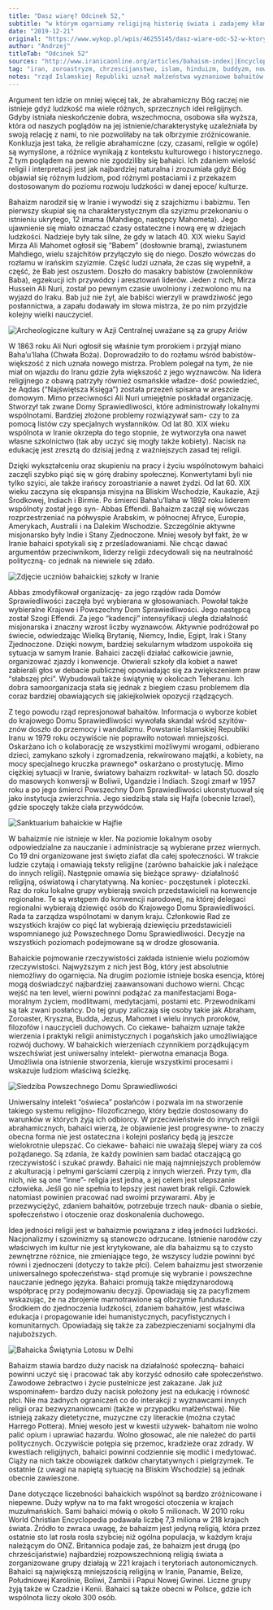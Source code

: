 ```yaml
---
title: "Dasz wiarę? Odcinek 52,"
subtitle: "w którym ogarniamy religijną historię świata i zadajemy kłam argumentowi z wielości religii."
date: "2019-12-21"
original: "https://www.wykop.pl/wpis/46255145/dasz-wiare-odc-52-w-ktorym-ogarniamy-religijna-his/"
author: "Andrzej"
titleTab: "Odcinek 52"
sources: "http://www.iranicaonline.org/articles/bahaism-index||Encyclopedia Iranica: Bahaism   https://bahaiteachings.org/bahai-faith#||BahaiTeachings.org: Bahai Faith"
tag: "iran, zoroastryzm, chrzescijanstwo, islam, hinduizm, buddyzm, noweRuchyReligijne"
notes: "rząd Islamskiej Republiki uznał małżeństwa wyznaniowe bahaitów za niebyłe. W szyickiej rzeczywistości prawnej oznaczało to, że kobiety bahaickie uprawiały nierząd- bo mieszkały, współżyły i miały dzieci z mężczyznami, którzy nie byli im poślubieni."
---
```


Argument ten idzie on mniej więcej tak, że abrahamiczny Bóg raczej nie istnieje gdyż ludzkość ma wiele różnych, sprzecznych idei religijnych. Gdyby istniała nieskończenie dobra, wszechmocna, osobowa siła wyższa, która od naszych poglądów na jej istnienie/charakterystykę uzależniała by swoją relację z nami, to nie pozwoliłaby na tak olbrzymie zróżnicowanie. Konkluzja jest taka, że religie abrahamiczne (czy, czasami, religie w ogóle) są wymyślone, a różnice wynikają z kontekstu kulturowego i historycznego. Z tym poglądem na pewno nie zgodziliby się bahaici. Ich zdaniem wielość religii i interpretacji jest jak najbardziej naturalna i zrozumiała gdyż Bóg objawiał się różnym ludziom, pod różnymi postaciami i z przekazem dostosowanym do poziomu rozwoju ludzkości w danej epoce/ kulturze.

Bahaizm narodził się w Iranie i wywodzi się z szajchizmu i babizmu. Ten pierwszy skupiał się na charakterystycznym dla szyizmu przekonaniu o istnieniu ukrytego, 12 imama (Mahdiego, następcy Mahometa). Jego ujawnienie się miało oznaczać czasy ostateczne i nową erę w dziejach ludzkości. Nadzieje były tak silne, że gdy w latach 40. XIX wieku Sayid Mirza Ali Mahomet ogłosił się “Babem” (dosłownie bramą), zwiastunem Mahdiego, wielu szajchitów przyłączyło się do niego. Doszło wówczas do rozłamu w irańskim szyizmie. Część ludzi uznała, że czas się wypełnił, a część, że Bab jest oszustem. Doszło do masakry babistów (zwolenników Baba), egzekucji ich przywódcy i aresztowań liderów. Jeden z nich, Mirza Hussein Ali Nuri, został po pewnym czasie uwolniony i zezwolono mu na wyjazd do Iraku. Bab już nie żył, ale babiści wierzyli w prawdziwość jego posłannictwa, a zapału dodawały im słowa mistrza, że po nim przyjdzie kolejny wielki nauczyciel.

![Archeologiczne kultury w Azji Centralnej uważane są za grupy Ariów](../images/odc52/bahaullah.jpg "Archeologiczne kultury w Azji Centralnej uważane są za grupy Ariów.")

W 1863 roku Ali Nuri ogłosił się właśnie tym prorokiem i przyjął miano Baha’u’llaha (Chwała Boża). Doprowadziło to do rozłamu wśród babistów- większość z nich uznała nowego mistrza. Problem polegał na tym, że nie miał on wjazdu do Iranu gdzie żyła większość z jego wyznawców. Na lidera religijnego z obawą patrzyły również osmańskie władze- dość powiedzieć, że Aqdas (“Najświętsza Księga”) została przezeń spisana w areszcie domowym. Mimo przeciwności Ali Nuri umiejętnie poskładał organizację. Stworzył tak zwane Domy Sprawiedliwości, które administrowały lokalnymi wspólnotami. Bardziej złożone problemy rozwiązywał sam- czy to za pomocą listów czy specjalnych wysłanników. Od lat 80. XIX wieku wspólnota w Iranie okrzepła do tego stopnie, że wytworzyła ona nawet własne szkolnictwo (tak aby uczyć się mogły także kobiety). Nacisk na edukację jest zresztą do dzisiaj jedną z ważniejszych zasad tej religii.

Dzięki wykształceniu oraz skupieniu na pracy i życiu wspólnotowym bahaici zaczęli szybko piąć się w górę drabiny społecznej. Konwertytami byli nie tylko szyici, ale także irańscy zoroastrianie a nawet żydzi. Od lat 60. XIX wieku zaczyna się ekspansja misyjna na Bliskim Wschodzie, Kaukazie, Azji Środkowej, Indiach i Birmie. Po śmierci Baha’u’llaha w 1892 roku liderem wspólnoty został jego syn- Abbas Effendi. Bahaizm zaczął się wówczas rozprzestrzeniać na półwyspie Arabskim, w północnej Afryce, Europie, Amerykach, Australii i na Dalekim Wschodzie. Szczególnie aktywne misjonarsko były Indie i Stany Zjednoczone. Mniej wesoły był fakt, że w Iranie bahaici spotykali się z prześladowaniami. Nie chcąc dawać argumentów przeciwnikom, liderzy religii zdecydowali się na neutralność polityczną- co jednak na niewiele się zdało.

![Zdjęcie uczniów bahaickiej szkoły w Iranie](../images/odc52/bahaiSchool.jpg "Zdjęcie uczniów bahaickiej szkoły w Iranie.")

Abbas zmodyfikował organizację- za jego rządów rada Domów Sprawiedliwości zaczęła być wybierana w głosowaniach. Powołał także wybieralne Krajowe i Powszechny Dom Sprawiedliwości. Jego następcą został Szogi Effendi. Za jego “kadencji” intensyfikacji uległa działalność misjonarska i znaczny wzrost liczby wyznawców. Aktywnie podróżował po świecie, odwiedzając Wielką Brytanię, Niemcy, Indie, Egipt, Irak i Stany Zjednoczone. Dzięki nowym, bardziej sekularnym władzom uspokoiła się sytuacja w samym Iranie. Bahaici zaczęli działać całkowicie jawnie, organizować zjazdy i konwencje. Otwierali szkoły dla kobiet a nawet zabierali głos w debacie publicznej opowiadając się za zwiększeniem praw “słabszej płci”. Wybudowali także świątynię w okolicach Teheranu. Ich dobra samoorganizacja stała się jednak z biegiem czasu problemem dla coraz bardziej obawiających się jakiejkolwiek opozycji rządzących.

Z tego powodu rząd represjonował bahaitów. Informacja o wyborze kobiet do krajowego Domu Sprawiedliwości wywołała skandal wśród szyitów- znów doszło do przemocy i wandalizmu. Powstanie Islamskiej Republiki Iranu w 1979 roku oczywiście nie poprawiło notowań mniejszości. Oskarżano ich o kolaborację ze wszystkimi możliwymi wrogami, odbierano dzieci, zamykano szkoły i zgromadzenia, rekwirowano majątki, a kobiety, na mocy specjalnego kruczka prawnego* oskarżano o prostytucję. Mimo ciężkiej sytuacji w Iranie, światowy bahaizm rozkwitał- w latach 50. doszło do masowych konwersji w Boliwii, Ugandzie i Indiach. Szogi zmarł w 1957 roku a po jego śmierci Powszechny Dom Sprawiedliwości ukonstytuował się jako instytucja zwierzchnia. Jego siedzibą stała się Hajfa (obecnie Izrael), gdzie spoczęły także ciała przywódców.

![Sanktuarium bahaickie w Hajfie](../images/odc52/bahaiTemple.jpg "Sanktuarium bahaickie w Hajfie.")

W bahaizmie nie istnieje w kler. Na poziomie lokalnym osoby odpowiedzialne za nauczanie i administracje są wybierane przez wiernych. Co 19 dni organizowane jest święto ziafat dla całej społeczności. W trakcie ludzie czytają i omawiają teksty religijne (zarówno bahaickie jak i należące do innych religii). Następnie omawia się bieżące sprawy- działalność religijną, oświatową i charytatywną. Na koniec- poczęstunek i ploteczki. Raz do roku lokalne grupy wybierają swoich przedstawicieli na konwencje regionalne. Te są wstępem do konwencji narodowej, na której delegaci regionalni wybierają dziewięć osób do Krajowego Domu Sprawiedliwości. Rada ta zarządza wspólnotami w danym kraju. Członkowie Rad ze wszystkich krajów co pięć lat wybierają dziewięciu przedstawicieli wspomnianego już Powszechnego Domu Sprawiedliwości. Decyzje na wszystkich poziomach podejmowane są w drodze głosowania.

Bahaickie pojmowanie rzeczywistości zakłada istnienie wielu poziomów rzeczywistości. Najwyższym z nich jest Bóg, który jest absolutnie niemożliwy do ogarnięcia. Na drugim poziomie istnieje boska esencja, której mogą doświadczyć najbardziej zaawansowani duchowo wierni. Chcąc wejść na ten level, wierni powinni podążać za manifestacjami Boga- moralnym życiem, modlitwami, medytacjami, postami etc. Przewodnikami są tak zwani posłańcy. Do tej grupy zaliczają się osoby takie jak Abraham, Zoroaster, Kryszna, Budda, Jezus, Mahomet i wielu innych proroków, filozofów i nauczycieli duchowych. Co ciekawe- bahaizm uznaje także wierzenia i praktyki religii animistycznych i pogańskich jako umożliwiające rozwój duchowy. W bahaickich wierzeniach czynnikiem porządkującym wszechświat jest uniwersalny intelekt- pierwotna emanacja Boga. Umożliwia ona istnienie stworzenia, kieruje wszystkimi procesami i wskazuje ludziom właściwą ścieżkę.

![Siedziba Powszechnego Domu Sprawiedliwości](../images/odc52/bahaiHall.jpg "Siedziba Powszechnego Domu Sprawiedliwości.")

Uniwersalny intelekt “oświeca” posłańców i pozwala im na stworzenie takiego systemu religijno- filozoficznego, który będzie dostosowany do warunków w których żyją ich odbiorcy. W przeciwieństwie do innych religii abrahamicznych, bahaici wierzą, że objawienie jest progresywne- to znaczy obecna forma nie jest ostateczna i kolejni posłańcy będą ją jeszcze wielokrotnie ulepszać. Co ciekawe- bahaici nie uważają ślepej wiary za coś pożądanego. Są zdania, że każdy powinien sam badać otaczającą go rzeczywistość i szukać prawdy. Bahaici nie mają najmniejszych problemów z akulturacją i pełnymi garściami czerpią z innych wierzeń. Przy tym, dla nich, nie są one “inne”- religia jest jedna, a jej celem jest ulepszanie człowieka. Jeśli go nie spełnia to lepszy jest nawet brak religii. Człowiek natomiast powinien pracować nad swoimi przywarami. Aby je przezwyciężyć, zdaniem bahaitów, potrzebuje trzech nauk- dbania o siebie, społeczeństwo i otoczenie oraz doskonalenia duchowego.

Idea jedności religii jest w bahaizmie powiązana z ideą jedności ludzkości. Nacjonalizmy i szowinizmy są stanowczo odrzucane. Istnienie narodów czy właściwych im kultur nie jest krytykowane, ale dla bahaizmu są to czysto zewnętrzne różnice, nie zmieniające tego, że wszyscy ludzie powinni być równi i zjednoczeni (dotyczy to także płci). Celem bahaizmu jest stworzenie uniwersalnego społeczeństwa- stąd promuje się wybranie i powszechne nauczanie jednego języka. Bahaici promują także międzynarodową współpracę przy podejmowaniu decyzji. Opowiadają się za pacyfizmem wskazując, że na zbrojenie marnotrawione są olbrzymie fundusze. Środkiem do zjednoczenia ludzkości, zdaniem bahaitów, jest właściwa edukacja i propagowanie idei humanistycznych, pacyfistycznych i komunitarnych. Opowiadają się także za zabezpieczeniami socjalnymi dla najuboższych.

![Bahaicka Świątynia Lotosu w Delhi](../images/odc52/bahaiDelhi.jpg "Bahaicka Świątynia Lotosu w Delhi.")

Bahaizm stawia bardzo duży nacisk na działalność społeczną- bahaici powinni uczyć się i pracować tak aby korzyść odnosiło całe społeczeństwo. Zawodowe żebractwo i życie pustelnicze jest zakazane. Jak już wspominałem- bardzo duży nacisk położony jest na edukację i równość płci. Nie ma żadnych ograniczeń co do interakcji z wyznawcami innych religii oraz bezwyznaniowcami (także w przypadku małżeństwa). Nie istnieją zakazy dietetyczne, muzyczne czy literackie (można czytać Harrego Pottera). Mniej wesoło jest w kwestii używek- bahaitom nie wolno palić opium i uprawiać hazardu. Wolno głosować, ale nie należeć do partii politycznych. Oczywiście potępia się przemoc, kradzieże oraz zdrady. W kwestiach religijnych, bahaici powinni codziennie się modlić i medytować. Ciąży na nich także obowiązek datków charytatywnych i pielgrzymek. Te ostatnie (z uwagi na napiętą sytuację na Bliskim Wschodzie) są jednak obecnie zawieszone.

Dane dotyczące liczebności bahaickich wspólnot są bardzo zróżnicowane i niepewne. Duży wpływ na to ma fakt wrogości otoczenia w krajach muzułmańskich. Sami bahaici mówią o około 5 milionach. W 2010 roku World Christian Encyclopedia podawała liczbę 7,3 miliona w 218 krajach świata. Źródło to zwraca uwagę, że bahaizm jest jedyną religią, która przez ostatnie sto lat rosła rosła szybciej niż ogólna populacja, w każdym kraju należącym do ONZ. Britannica podaje zaś, że bahaizm jest drugą (po chrześcijaństwie) najbardziej rozpowszechnioną religią świata a zorganizowane grupy działają w 221 krajach i terytoriach autonomicznych. Bahaici są największą mniejszością religijną w Iranie, Panamie, Belize, Południowej Karolinie, Boliwi, Zambii i Papui Nowej Gwinei. Liczne grupy żyją także w Czadzie i Kenii. Bahaici są także obecni w Polsce, gdzie ich wspólnota liczy około 300 osób.
